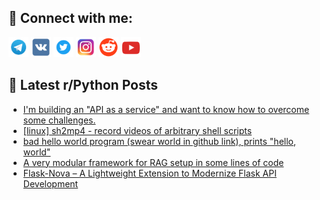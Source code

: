 ## 🔎 Connect with me:
[<img src="https://github.com/bullbesh/bullbesh/blob/main/images/Telegram.png" width="32" height="32" />](https://t.me/bullbesh)
[<img src="https://github.com/bullbesh/bullbesh/blob/main/images/VK.png" width="32" height="32" />](https://vk.com/bullbesh)
[<img src="https://github.com/bullbesh/bullbesh/blob/main/images/Twitter.png" width="32" height="32" />](https://twitter.com/bullbesh1)
[<img src="https://github.com/bullbesh/bullbesh/blob/main/images/Instagram.png" width="32" height="32" />](https://www.instagram.com/bullbesh)
[<img src="https://github.com/bullbesh/bullbesh/blob/main/images/Reddit.png" width="32" height="32" />](https://www.reddit.com/user/bullbesh)
[<img src="https://github.com/bullbesh/bullbesh/blob/main/images/YouTube.png" width="32" height="32" />](https://www.youtube.com/channel/UCtfjRs6uzgq5mfm8S06WTcg)

## 📕 Latest r/Python Posts
<!-- BLOG-POST-LIST:START -->
- [I&#39;m building an &quot;API as a service&quot; and want to know how to overcome some challenges.](https://www.reddit.com/r/Python/comments/1m8f2v4/im_building_an_api_as_a_service_and_want_to_know/)
- [[linux] sh2mp4 - record videos of arbitrary shell scripts](https://www.reddit.com/r/Python/comments/1m8at15/linux_sh2mp4_record_videos_of_arbitrary_shell/)
- [bad hello world program &lpar;swear world in github link&rpar;, prints &quot;hello, world&quot;](https://www.reddit.com/r/Python/comments/1m8anrk/bad_hello_world_program_swear_world_in_github/)
- [A very modular framework for RAG setup in some lines of code](https://www.reddit.com/r/Python/comments/1m860pg/a_very_modular_framework_for_rag_setup_in_some/)
- [Flask-Nova – A Lightweight Extension to Modernize Flask API Development](https://www.reddit.com/r/Python/comments/1m82flz/flasknova_a_lightweight_extension_to_modernize/)
<!-- BLOG-POST-LIST:END -->

